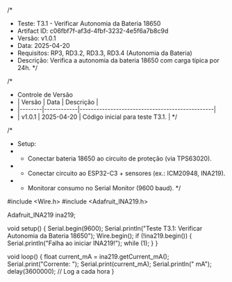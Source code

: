 /*
 * Teste: T3.1 - Verificar Autonomia da Bateria 18650
 * Artifact ID: c06fbf7f-af3d-4fbf-3232-4e5f6a7b8c9d
 * Versão: v1.0.1
 * Data: 2025-04-20
 * Requisitos: RP3, RD3.2, RD3.3, RD3.4 (Autonomia da Bateria)
 * Descrição: Verifica a autonomia da bateria 18650 com carga típica por 24h.
 */

/*
 * Controle de Versão
 * | Versão | Data       | Descrição                                      |
 * |--------|------------|------------------------------------------------|
 * | v1.0.1 | 2025-04-20 | Código inicial para teste T3.1.                |
 */

/*
 * Setup:
 * - Conectar bateria 18650 ao circuito de proteção (via TPS63020).
 * - Conectar circuito ao ESP32-C3 + sensores (ex.: ICM20948, INA219).
 * - Monitorar consumo no Serial Monitor (9600 baud).
 */

#include <Wire.h>
#include <Adafruit_INA219.h>

Adafruit_INA219 ina219;

void setup() {
  Serial.begin(9600);
  Serial.println("Teste T3.1: Verificar Autonomia da Bateria 18650");
  Wire.begin();
  if (!ina219.begin()) {
    Serial.println("Falha ao iniciar INA219!");
    while (1);
  }
}

void loop() {
  float current_mA = ina219.getCurrent_mA();
  Serial.print("Corrente: ");
  Serial.print(current_mA);
  Serial.println(" mA");
  delay(3600000); // Log a cada hora
}